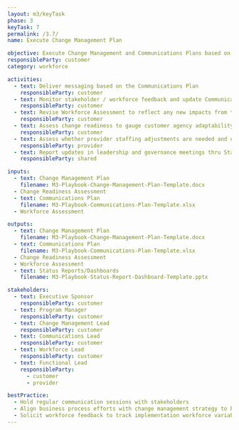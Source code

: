 ```yaml
---
layout: m3/keyTask
phase: 3
keyTask: 7
permalink: /3.7/
name: Execute Change Management Plan

objective: Execute Change Management and Communications Plans based on feedback from previous phases; implement updates as appropriate.
responsibleParty: customer
category: workforce

activities:
  - text: Deliver messaging based on the Communications Plan
    responsibleParty: customer
  - text: Monitor stakeholder / workforce feedback and update Communications Plan as needed
    responsibleParty: customer
  - text: Revise Workforce Assessment to reflect any new impacts from the implementation
    responsibleParty: customer
  - text: Assess change readiness to gauge customer agency adaptability and update planning as needed
    responsibleParty: customer
  - text: Assess whether provider staffing adjustments are needed and update planning if required
    responsibleParty: provider
  - text: Report updates in leadership and governance meetings thru Status Reports/Dashboards
    responsibleParty: shared

inputs:
  - text: Change Management Plan
    filename: M3-Playbook-Change-Management-Plan-Template.docx
  - Change Readiness Assessment
  - text: Communications Plan
    filename: M3-Playbook-Communications-Plan-Template.xlsx
  - Workforce Assessment

outputs:
  - text: Change Management Plan
    filename: M3-Playbook-Change-Management-Plan-Template.docx
  - text: Communications Plan
    filename: M3-Playbook-Communications-Plan-Template.xlsx
  - Change Readiness Assessment
  - Workforce Assessment
  - text: Status Reports/Dashboards
    filename: M3-Playbook-Status-Report-Dashboard-Template.pptx

stakeholders:
  - text: Executive Sponsor
    responsibleParty: customer
  - text: Program Manager
    responsibleParty: customer
  - text: Change Management Lead
    responsibleParty: customer
  - text: Communications Lead
    responsibleParty: customer
  - text: Workforce Lead
    responsibleParty: customer
  - text: Functional Lead
    responsibleParty:
      - customer
      - provider

bestPractice:
  - Hold regular communication sessions with stakeholders
  - Align business process efforts with change management strategy to better communicate process changes
  - Solicit workforce feedback to track implementation workforce variables and increase likelihood of success
---
```


